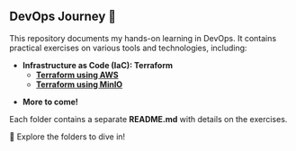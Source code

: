 ## DevOps Journey 🚀  

This repository documents my hands-on learning in DevOps. It contains practical exercises on various tools and technologies, including:  

<!-- - **Cloud Provider / Infrastructure as a Service (IaaS): AWS (Amazon Web Services)**   -->
- **Infrastructure as Code (IaC): Terraform**
    - **[Terraform using AWS](terraform/terraform_aws_project/)**
    - **[Terraform using MinIO](terraform/terraform_minio_project/)**
    <!-- - **[Terraform using VSphere](terraform/terraform_with_vsphere/)** -->
<!-- - **Ansible** -->
- **More to come!**  

Each folder contains a separate **README.md** with details on the exercises.  

📂 Explore the folders to dive in!  